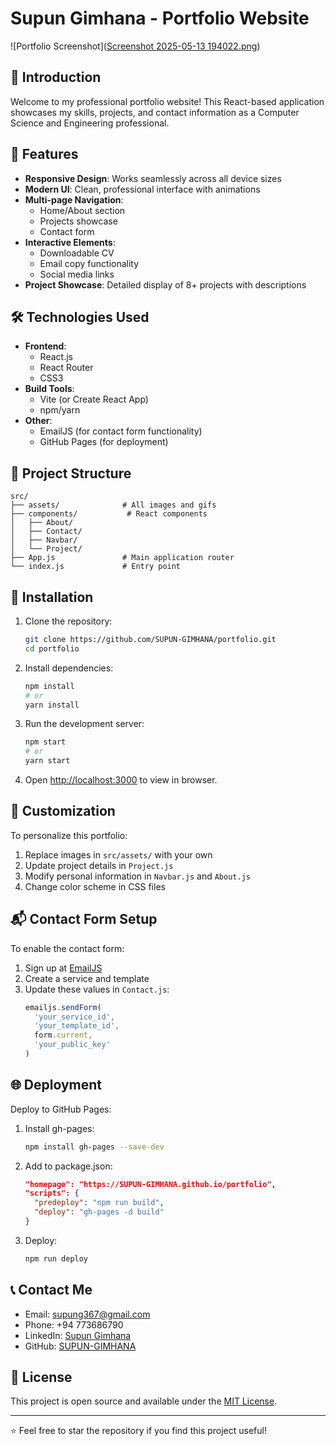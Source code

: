 # Supun Gimhana - Portfolio Website

![Portfolio Screenshot]([Screenshot 2025-05-13 194022.png](https://github.com/SUPUN-GIMHANA/portfoliyo/blob/main/Screenshot%202025-05-13%20194022.png?raw=true))

## 🌟 Introduction

Welcome to my professional portfolio website! This React-based application showcases my skills, projects, and contact information as a Computer Science and Engineering professional.

## 🚀 Features

- **Responsive Design**: Works seamlessly across all device sizes
- **Modern UI**: Clean, professional interface with animations
- **Multi-page Navigation**: 
  - Home/About section
  - Projects showcase
  - Contact form
- **Interactive Elements**:
  - Downloadable CV
  - Email copy functionality
  - Social media links
- **Project Showcase**: Detailed display of 8+ projects with descriptions

## 🛠️ Technologies Used

- **Frontend**: 
  - React.js
  - React Router
  - CSS3
- **Build Tools**:
  - Vite (or Create React App)
  - npm/yarn
- **Other**:
  - EmailJS (for contact form functionality)
  - GitHub Pages (for deployment)

## 📂 Project Structure

```
src/
├── assets/              # All images and gifs
├── components/           # React components
│   ├── About/
│   ├── Contact/
│   ├── Navbar/
│   └── Project/
├── App.js               # Main application router
└── index.js             # Entry point
```

## 🔧 Installation

1. Clone the repository:
   ```bash
   git clone https://github.com/SUPUN-GIMHANA/portfolio.git
   cd portfolio
   ```

2. Install dependencies:
   ```bash
   npm install
   # or
   yarn install
   ```

3. Run the development server:
   ```bash
   npm start
   # or
   yarn start
   ```

4. Open [http://localhost:3000](http://localhost:3000) to view in browser.

## 🎨 Customization

To personalize this portfolio:

1. Replace images in `src/assets/` with your own
2. Update project details in `Project.js`
3. Modify personal information in `Navbar.js` and `About.js`
4. Change color scheme in CSS files

## 📬 Contact Form Setup

To enable the contact form:

1. Sign up at [EmailJS](https://www.emailjs.com/)
2. Create a service and template
3. Update these values in `Contact.js`:
   ```javascript
   emailjs.sendForm(
     'your_service_id',
     'your_template_id',
     form.current,
     'your_public_key'
   )
   ```

## 🌐 Deployment

Deploy to GitHub Pages:

1. Install gh-pages:
   ```bash
   npm install gh-pages --save-dev
   ```

2. Add to package.json:
   ```json
   "homepage": "https://SUPUN-GIMHANA.github.io/portfolio",
   "scripts": {
     "predeploy": "npm run build",
     "deploy": "gh-pages -d build"
   }
   ```

3. Deploy:
   ```bash
   npm run deploy
   ```

## 📞 Contact Me

- Email: [supung367@gmail.com](mailto:supung367@gmail.com)
- Phone: +94 773686790
- LinkedIn: [Supun Gimhana](https://www.linkedin.com/in/supun-gimhana-64392b304/)
- GitHub: [SUPUN-GIMHANA](https://github.com/SUPUN-GIMHANA)

## 📜 License

This project is open source and available under the [MIT License](LICENSE).

---

⭐ Feel free to star the repository if you find this project useful!

